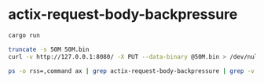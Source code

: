 # actix-request-body-backpressure

```sh
cargo run

truncate -s 50M 50M.bin
curl -v http://127.0.0.1:8080/ -X PUT --data-binary @50M.bin > /dev/null

ps -o rss=,command ax | grep actix-request-body-backpressure | grep -v grep
```
